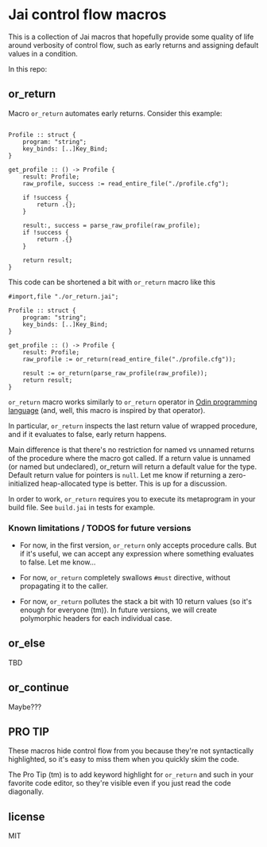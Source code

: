# Jai control flow macros

This is a collection of Jai macros that hopefully provide some quality of life around verbosity of control flow, such as early returns and assigning default values in a condition.

In this repo:

## or_return

Macro `or_return` automates early returns. Consider this example:


```jai

Profile :: struct {
    program: "string";
    key_binds: [..]Key_Bind;
}

get_profile :: () -> Profile {
    result: Profile;
    raw_profile, success := read_entire_file("./profile.cfg");

    if !success {
        return .{};
    }
    
    result:, success = parse_raw_profile(raw_profile);
    if !success {
        return .{}
    }
    
    return result;
}
```

This code can be shortened a bit with `or_return` macro like this

```jai
#import,file "./or_return.jai";

Profile :: struct {
    program: "string";
    key_binds: [..]Key_Bind;
}

get_profile :: () -> Profile {
    result: Profile;
    raw_profile := or_return(read_entire_file("./profile.cfg"));
    
    result := or_return(parse_raw_profile(raw_profile));
    return result;
}
```

`or_return` macro works similarly to `or_return` operator in [Odin programming language](https://odin-lang.org/docs/overview/#or_return-operator) (and, well, this macro is inspired by that operator). 

In particular, `or_return` inspects the last return value of wrapped procedure,
and if it evaluates to false, early return happens.

Main difference is that there's no restriction for named vs unnamed returns of the procedure where the macro got called. If a return value is unnamed (or named but undeclared), or_return will return a default value for the type. Default return value for pointers is `null`. Let me know if returning a zero-initialized heap-allocated type is better. This is up for a discussion.

In order to work, `or_return` requires you to execute its metaprogram in your build file. See `build.jai` in tests for example.

### Known limitations / TODOS for future versions

- For now, in the first version, `or_return` only accepts procedure calls. But if it's useful, we can accept any expression where something evaluates to false. Let me know...

- For now, `or_return` completely swallows `#must` directive, without propagating it to the caller.

- For now, `or_return` pollutes the stack a bit with 10 return values (so it's enough for everyone (tm)). In future versions, we will create polymorphic headers for each individual case.

## or_else

TBD

## or_continue

Maybe???

## PRO TIP

These macros hide control flow from you because they're not syntactically highlighted, so it's easy to miss them when you quickly skim the code.

The Pro Tip (tm) is to add keyword highlight for `or_return` and such in your favorite code editor, so they're visible even if you just read the code diagonally.


## license

MIT
